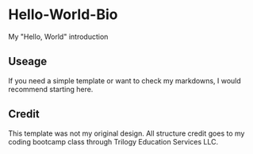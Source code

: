 # Hello-World-Bio
My "Hello, World" introduction

## Useage
If you need a simple template or want to check my markdowns, I would recommend starting here.

## Credit
This template was not my original design. All structure credit goes to my coding bootcamp class through Trilogy Education Services LLC.
